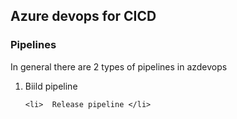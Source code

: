 ## Azure devops for CICD 

### Pipelines 
<p>  In general there are 2 types of pipelines in azdevops </p>

<ol> 
    <li>  Biild pipeline </li>

    <li>  Release pipeline </li>
</ol>